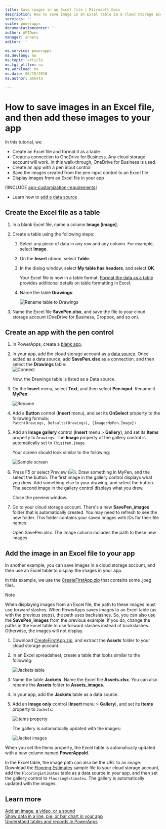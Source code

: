 ```yaml
---
title: Save images in an Excel file | Microsoft Docs
description: How to save image in an Excel table in a cloud storage account
services: ''
suite: powerapps
documentationcenter: ''
author: AFTOwen
manager: anneta
editor: ''

ms.service: powerapps
ms.devlang: na
ms.topic: article
ms.tgt_pltfrm: na
ms.workload: na
ms.date: 06/15/2016
ms.author: anneta

---
```

# How to save images in an Excel file, and then add these images to your app

In this tutorial, we:

* Create an Excel file and format it as a table
* Create a connection to OneDrive for Business. Any cloud storage account will work. In this walk-through, OneDrive for Business is used.
* Create an app with a pen input control
* Save the images created from the pen input control to an Excel file
* Display images from an Excel file in your app

[!INCLUDE [app-customization-requirements](includes/app-customization-requirements.md)]
* Learn how to [add a data source](add-data-connection.md)

## Create the Excel file as a table

1. In a blank Excel file, name a column **Image [image]**.
2. Create a table using the following steps:    
   
   1. Select any piece of data in any row and any column. For example, select **Image**.
   2. On the **Insert** ribbon, select **Table**.
   3. In the dialog window, select **My table has headers**, and select **OK**.
      
      Your Excel file is now in a table format. [Format the data as a table](https://support.office.com/article/Format-an-Excel-table-6789619F-C889-495C-99C2-2F971C0E2370) provides additional details on table formatting in Excel.
   4. Name the table **Drawings**:  
      
      ![Rename table to Drawings](./media/tutorial-working-with-images-in-excel/drawings-table.png)
3. Name the Excel file **SavePen.xlsx**, and save the file to your cloud storage account (OneDrive for Business, Dropbox, and so on).

## Create an app with the pen control
1. In PowerApps, create a [blank app](get-started-create-from-blank.md).
2. In your app, add the cloud storage account as a [data source](add-data-connection.md). Once added as a data source, add **SavePen.xlsx** as a connection, and then select the **Drawings** table:  
   ![Connect](./media/tutorial-working-with-images-in-excel/savepen.png)  
   
   Now, the Drawings table is listed as a Data source.
3. On the **Insert** menu, select **Text**, and then select **Pen input**. Rename it **MyPen**:  
   
   ![Rename](./media/tutorial-working-with-images-in-excel/rename-mypen.png)
4. Add a **Button** control (**Insert** menu), and set its **OnSelect** property to the following formula:  
   `Patch(Drawings, Defaults(Drawings), {Image:MyPen.Image})`
5. Add an **Image gallery** control (**Insert** menu > **Gallery**), and set its **Items** property to `Drawings`. The **Image** property of the gallery control is automatically set to `ThisItem.Image`.
   
   Your screen should look similar to the following:  
   
   ![Sample screen](./media/tutorial-working-with-images-in-excel/screen.png)  
6. Press F5 or select Preview (![](./media/tutorial-working-with-images-in-excel/preview.png)). Draw something in MyPen, and the select the button. The first image in the gallery control displays what you drew. Add something else to your drawing, and select the button. The second image in the gallery control displays what you drew.
   
   Close the preview window.
7. Go to your cloud storage account. There's a new **SavePen_images** folder that is automatically created. You may need to refresh to see the new folder. This folder contains your saved images with IDs for their file names.
   
    Open SavePen.xlsx. The Image column includes the path to these new images.

## Add the image in an Excel file to your app
In another example, you can save images in a cloud storage account, and then use an Excel table to display the images in your app.

In this example, we use the [CreateFirstApp.zip](http://pwrappssamples.blob.core.windows.net/samples/CreateFirstApp.zip) that contains some .jpeg files.

> [!NOTE]
> When displaying images from an Excel file, the path to these images must use forward slashes. When PowerApps saves images to an Excel table (as with the previous steps), the path uses backslashes. So, you can also use the **SavePen_images** from the previous example. If you do, change the paths in the Excel table to use forward slashes instead of backslashes. Otherwise, the images will not display.  

1. Download [CreateFirstApp.zip](http://pwrappssamples.blob.core.windows.net/samples/CreateFirstApp.zip), and extract the **Assets** folder to your cloud storage account.
2. In an Excel spreadsheet, create a table that looks similar to the following:
   
    ![Jackets table](./media/tutorial-working-with-images-in-excel/jackets.png)
3. Name the table **Jackets**. Name the Excel file **Assets.xlsx**. You can also rename the **Assets** folder to **Assets_images**.
4. In your app, add the **Jackets** table as a data source.  
5. Add an **Image only** control (**Insert** menu > **Gallery**), and set its **Items** property to `Jackets`:  
   
    ![Items property](./media/tutorial-working-with-images-in-excel/items-jackets.png)
   
    The gallery is automatically updated with the images:  
   
    ![Jacket images](./media/tutorial-working-with-images-in-excel/images.png)

When you set the Items property, the Excel table is automatically updated with a new column named **PowerAppsId**.

In the Excel table, the image path can also be the URL to an image. Download the [Flooring Estimates](http://pwrappssamples.blob.core.windows.net/samples/FlooringEstimates.xlsx) sample file to your cloud storage account, add the `FlooringEstimates` table as a data source in your app, and then set the gallery control to `FlooringEstimates`. The gallery is automatically updated with the images.

## Learn more
[Add an image, a video, or a sound](add-images-pictures-audio-video.md)  
[Show data in a line, pie, or bar chart in your app](use-line-pie-bar-chart.md)  
[Understand tables and records in PowerApps](working-with-tables.md)

